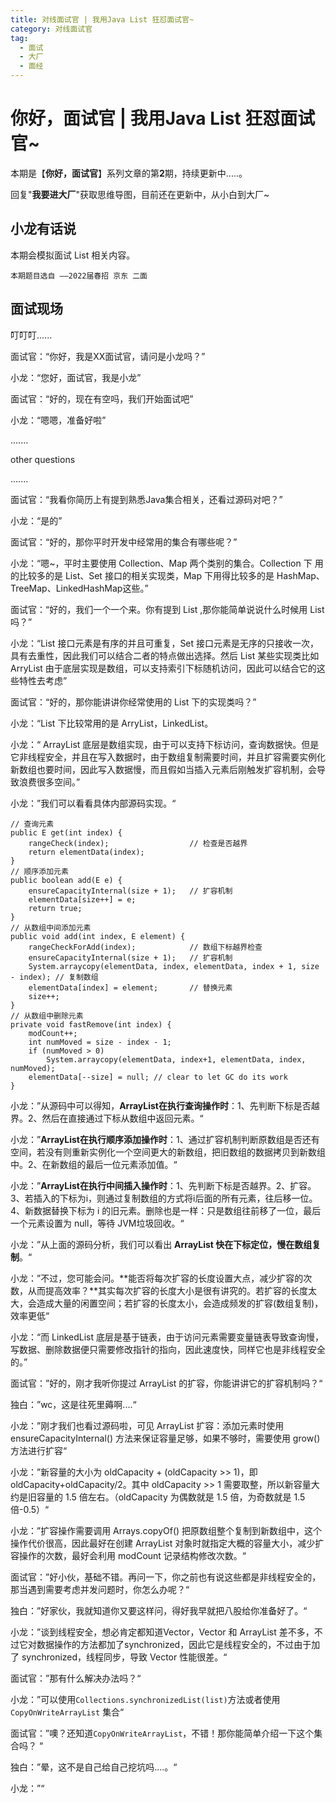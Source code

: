 ```yaml
---
title: 对线面试官 | 我用Java List 狂怼面试官~
category: 对线面试官
tag:
  - 面试
  - 大厂
  - 面经
---
```

# 你好，面试官 | 我用Java List 狂怼面试官~

本期是【**你好，面试官**】系列文章的第**2**期，持续更新中.....。

回复"**我要进大厂**"获取思维导图，目前还在更新中，从小白到大厂~

## 小龙有话说

本期会模拟面试 List 相关内容。

`本期题目选自 ——2022届春招 京东 二面`

## 面试现场

叮叮叮......

面试官：“你好，我是XX面试官，请问是小龙吗？”

小龙：“您好，面试官，我是小龙”

面试官：“好的，现在有空吗，我们开始面试吧”

小龙：“嗯嗯，准备好啦”

.......

other questions

.......

面试官：“我看你简历上有提到熟悉Java集合相关，还看过源码对吧？”

小龙：“是的”

面试官：“好的，那你平时开发中经常用的集合有哪些呢？”

小龙：“嗯~，平时主要使用 Collection、Map 两个类别的集合。Collection 下 用的比较多的是 List、Set 接口的相关实现类，Map 下用得比较多的是 HashMap、TreeMap、LinkedHashMap这些。”

面试官：“好的，我们一个一个来。你有提到 List ,那你能简单说说什么时候用 List 吗？”

小龙：“List 接口元素是有序的并且可重复，Set 接口元素是无序的只接收一次，具有去重性，因此我们可以结合二者的特点做出选择。然后 List 某些实现类比如 ArryList 由于底层实现是数组，可以支持索引下标随机访问，因此可以结合它的这些特性去考虑”

面试官：“好的，那你能讲讲你经常使用的 List 下的实现类吗？”

小龙：“List 下比较常用的是 ArryList，LinkedList。

小龙：“ ArrayList 底层是数组实现，由于可以支持下标访问，查询数据快。但是它非线程安全，并且在写入数据时，由于数组复制需要时间，并且扩容需要实例化新数组也要时间，因此写入数据慢，而且假如当插入元素后刚触发扩容机制，会导致浪费很多空间。”

小龙：”我们可以看看具体内部源码实现。“

```
// 查询元素
public E get(int index) {
	rangeCheck(index);					// 检查是否越界
	return elementData(index);
}
// 顺序添加元素
public boolean add(E e) {
	ensureCapacityInternal(size + 1);  	// 扩容机制
	elementData[size++] = e;
	return true;
}
// 从数组中间添加元素
public void add(int index, E element) {
	rangeCheckForAdd(index);			// 数组下标越界检查
	ensureCapacityInternal(size + 1);  	// 扩容机制
	System.arraycopy(elementData, index, elementData, index + 1, size - index); // 复制数组
	elementData[index] = element;		// 替换元素
	size++;
}
// 从数组中删除元素
private void fastRemove(int index) {
	modCount++;
	int numMoved = size - index - 1;
	if (numMoved > 0)
		System.arraycopy(elementData, index+1, elementData, index, numMoved);
	elementData[--size] = null; // clear to let GC do its work
}

```

小龙：”从源码中可以得知，**ArrayList在执行查询操作时**：1、先判断下标是否越界。2、然后在直接通过下标从数组中返回元素。“

小龙：”**ArrayList在执行顺序添加操作时**：1、通过扩容机制判断原数组是否还有空间，若没有则重新实例化一个空间更大的新数组，把旧数组的数据拷贝到新数组中。2、在新数组的最后一位元素添加值。“

小龙：”**ArrayList在执行中间插入操作时**：1、先判断下标是否越界。2、扩容。3、若插入的下标为i，则通过复制数组的方式将i后面的所有元素，往后移一位。4、新数据替换下标为 i 的旧元素。删除也是一样：只是数组往前移了一位，最后一个元素设置为 null，等待 JVM垃圾回收。“

小龙：”从上面的源码分析，我们可以看出 **ArrayList 快在下标定位，慢在数组复制**。“

小龙：”不过，您可能会问。**能否将每次扩容的长度设置大点，减少扩容的次数，从而提高效率？**其实每次扩容的长度大小是很有讲究的。若扩容的长度太大，会造成大量的闲置空间；若扩容的长度太小，会造成频发的扩容(数组复制)，效率更低“

小龙：“而 LinkedList 底层是基于链表，由于访问元素需要变量链表导致查询慢，写数据、删除数据便只需要修改指针的指向，因此速度快，同样它也是非线程安全的。”

面试官：”好的，刚才我听你提过 ArrayList 的扩容，你能讲讲它的扩容机制吗？“

独白：”wc，这是往死里薅啊....“

小龙：”刚才我们也看过源码啦，可见 ArrayList 扩容：添加元素时使用 ensureCapacityInternal() 方法来保证容量足够，如果不够时，需要使用 grow() 方法进行扩容“

小龙：”新容量的大小为 oldCapacity + (oldCapacity >> 1)，即 oldCapacity+oldCapacity/2。其中 oldCapacity >> 1 需要取整，所以新容量大约是旧容量的 1.5 倍左右。（oldCapacity 为偶数就是 1.5 倍，为奇数就是 1.5 倍-0.5）“

小龙：”扩容操作需要调用 Arrays.copyOf() 把原数组整个复制到新数组中，这个操作代价很高，因此最好在创建 ArrayList 对象时就指定大概的容量大小，减少扩容操作的次数，最好会利用 modCount 记录结构修改次数。“

面试官：”好小伙，基础不错。再问一下，你之前也有说这些都是非线程安全的，那当遇到需要考虑并发问题时，你怎么办呢？“

独白：”好家伙，我就知道你又要这样问，得好我早就把八股给你准备好了。“

小龙：”谈到线程安全，想必肯定都知道Vector，Vector 和 ArrayList 差不多，不过它对数据操作的方法都加了synchronized，因此它是线程安全的，不过由于加了 synchronized，线程同步，导致 Vector 性能很差。“

面试官：”那有什么解决办法吗？“

小龙：”可以使用`Collections.synchronizedList(list)`方法或者使用 `CopyOnWriteArrayList` 集合“

面试官：”噢？还知道`CopyOnWriteArrayList`，不错！那你能简单介绍一下这个集合吗？ “

独白：”晕，这不是自己给自己挖坑吗....。“

小龙：”“